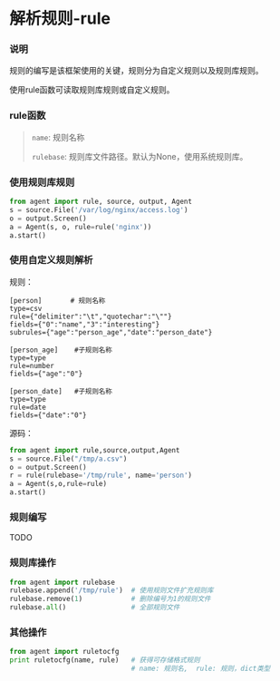 # 解析规则-rule

### 说明
规则的编写是该框架使用的关键，规则分为自定义规则以及规则库规则。

使用rule函数可读取规则库规则或自定义规则。

### rule函数

> `name`: 规则名称
> 
> `rulebase`: 规则库文件路径。默认为None，使用系统规则库。

### 使用规则库规则

```python
from agent import rule, source, output, Agent
s = source.File('/var/log/nginx/access.log')
o = output.Screen()
a = Agent(s, o, rule=rule('nginx'))
a.start()
```

### 使用自定义规则解析
规则：

```config
[person]       # 规则名称
type=csv
rule={"delimiter":"\t","quotechar":"\""}
fields={"0":"name","3":"interesting"}
subrules={"age":"person_age","date":"person_date"}

[person_age]    #子规则名称
type=type
rule=number
fields={"age":"0"}

[person_date]   #子规则名称
type=type
rule=date
fields={"date":"0"}
```
源码：

```python
from agent import rule,source,output,Agent
s = source.File("/tmp/a.csv")
o = output.Screen()
r = rule(rulebase='/tmp/rule', name='person')
a = Agent(s,o,rule=rule)
a.start()
```

### 规则编写

TODO

### 规则库操作

```python
from agent import rulebase
rulebase.append('/tmp/rule')  # 使用规则文件扩充规则库
rulebase.remove(1)            # 删除编号为1的规则文件
rulebase.all()                # 全部规则文件
```

### 其他操作


```python
from agent import ruletocfg
print ruletocfg(name, rule)   # 获得可存储格式规则
                              # name: 规则名,  rule: 规则，dict类型
```